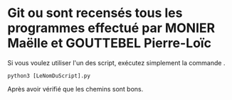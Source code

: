 # Git ou sont recensés tous les programmes effectué par MONIER Maëlle et GOUTTEBEL Pierre-Loïc

Si vous voulez utiliser l'un des script, exécutez simplement la commande .

`python3 [LeNomDuScript].py`

Après avoir vérifié que les chemins sont bons.
